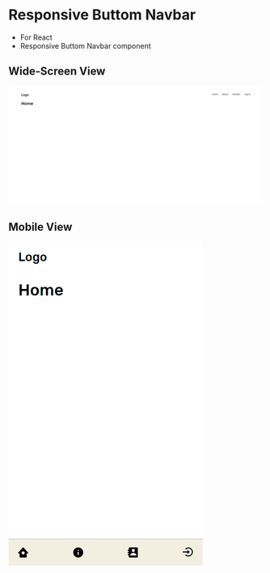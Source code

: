 # Responsive Buttom Navbar

- For React
- Responsive Buttom Navbar component

## Wide-Screen View

![Alt text](./desktop.png "Desktop")

## Mobile View

![Alt text](./mobile.png "Mobile")
